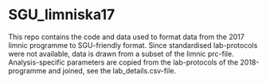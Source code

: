 # SGU_limniska17

This repo contains the code and data used to format data from the 2017 limnic programme to SGU-friendly format. Since standardised lab-protocols were not available, data is drawn from a subset of the limnic prc-file. Analysis-specific parameters are copied from the lab-protocols of the 2018-programme and joined, see the lab_details.csv-file.